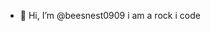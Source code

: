 - 👋 Hi, I’m @beesnest0909
i am a rock
 i code

<!---
beesnest7885/beesnest7885 is a ✨ special ✨ repository because its `README.md` (this file) appears on your GitHub profile.
You can click the Preview link to take a look at your changes.
--->
